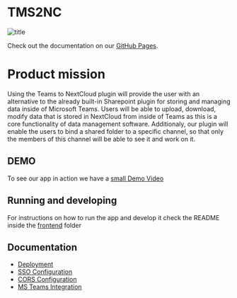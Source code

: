 # TMS2NC

![title](https://user-images.githubusercontent.com/79105432/152644732-6bff09cf-7aec-40a2-8098-dee7abea120e.png)

Check out the documentation on our [GitHub Pages](https://amosproj.github.io/amos2021ws03-teams-to-nextcloud/).

# Product mission
Using the Teams to NextCloud plugin will provide the user with an alternative to the already built-in Sharepoint plugin for storing and managing data inside of Microsoft Teams. Users will be able to upload, download, modify data that is stored in NextCloud from inside of Teams as this is a core functionality of data management software. Additionaly, our plugin will enable the users to bind a shared folder to a specific channel, so that only the members of this channel will be able to see it and work on it.

## DEMO
  To see our app in action we have a [small Demo Video](Deliverables/sprint-12-demo-day-video.mkv)
  
## Running and developing
  For instructions on how to run the app and develop it check the README inside the [frontend](frontend) folder

## Documentation

- [Deployment](https://amosproj.github.io/amos2021ws03-teams-to-nextcloud/Documentation/Deployment.html)
- [SSO Configuration](https://amosproj.github.io/amos2021ws03-teams-to-nextcloud/Documentation/SSO-Config.html)
- [CORS Configuration](https://amosproj.github.io/amos2021ws03-teams-to-nextcloud/Documentation/EnablingCORSonNextcloud.html)
- [MS Teams Integration](https://amosproj.github.io/amos2021ws03-teams-to-nextcloud/Documentation/AddonToTeams.html)
